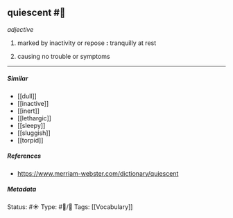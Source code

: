
## quiescent  #🧠

_adjective_

1. marked by inactivity or repose **:** tranquilly at rest

2. causing no trouble or symptoms

___

##### Similar

-   [[dull]]
-   [[inactive]]
-   [[inert]]
-   [[lethargic]]
-   [[sleepy]]
-   [[sluggish]]
-   [[torpid]]

##### References 

- https://www.merriam-webster.com/dictionary/quiescent

##### Metadata
Status: #☀️ 
Type: #🔵/💬 
Tags: [[Vocabulary]]